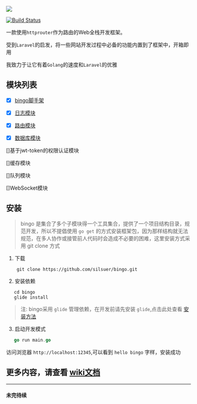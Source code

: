 ![](http://qiniu-cdn.zhiguanapp.com/629bfc026fdad3244dea2161ebb7e62f)

[![Build Status](https://travis-ci.org/silsuer/bingo.svg?branch=master)](https://travis-ci.org/silsuer/bingo)

一款使用`httprouter`作为路由的Web全栈开发框架。

受到`Laravel`的启发，将一些网站开发过程中必备的功能内置到了框架中，开箱即用

我致力于让它有着`Golang`的速度和`Laravel`的优雅



## 模块列表

 - [x] [bingo脚手架](https://github.com/silsuer/bingo)

 - [x] [日志模块](https://github.com/silsuer/bingo-log)

 - [x] [路由模块](https://github.com/silsuer/bingo-router)

 - [x] [数据库模块](https://github.com/silsuer/bingo-orm)

 []基于jwt-token的权限认证模块

 []缓存模块

 []队列模块

 []WebSocket模块



## 安装

> bingo 是集合了多个子模块得一个工具集合，提供了一个项目结构目录，规范开发，所以不提倡使用 `go get` 的方式安装框架包，因为那样结构就无法规范，在多人协作或接管前人代码时会造成不必要的困难，这里安装方式采用 git clone 方式

1. 下载

  ```shell
      git clone https://github.com/silsuer/bingo.git 
  ```
 
2. 安装依赖
  
  ```shell
     cd bingo
     glide install
  ```
  
  > 注: bingo采用 `glide` 管理依赖，在开发前请先安装 `glide`,点击此处查看 [安装方法](https://github.com/Masterminds/glide)

3. 启动开发模式

  ```go
     go run main.go
  ```
  
  访问浏览器 `http://localhost:12345`,可以看到 `hello bingo` 字样，安装成功

## 更多内容，请查看 [wiki文档](https://github.com/silsuer/bingo/wiki)

----------------

####  未完待续